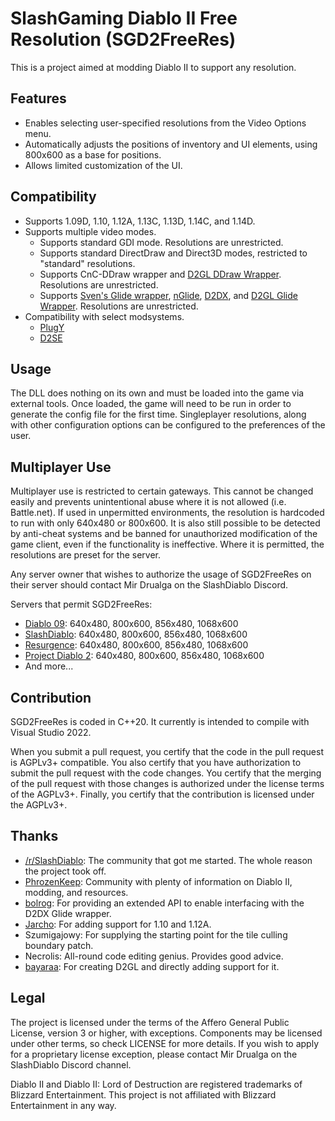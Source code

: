 # SlashGaming Diablo II Free Resolution (SGD2FreeRes)
This is a project aimed at modding Diablo II to support any resolution.

## Features
- Enables selecting user-specified resolutions from the Video Options menu.
- Automatically adjusts the positions of inventory and UI elements, using 800x600 as a base for positions.
- Allows limited customization of the UI.

## Compatibility
- Supports 1.09D, 1.10, 1.12A, 1.13C, 1.13D, 1.14C, and 1.14D.
- Supports multiple video modes.
  - Supports standard GDI mode. Resolutions are unrestricted.
  - Supports standard DirectDraw and Direct3D modes, restricted to "standard" resolutions.
  - Supports CnC-DDraw wrapper and [D2GL DDraw Wrapper](https://github.com/bayaraa/d2gl). Resolutions are unrestricted.
  - Supports [Sven's Glide wrapper](http://www.svenswrapper.de/english/), [nGlide](https://www.zeus-software.com/), [D2DX](https://github.com/bolrog/d2dx), and [D2GL Glide Wrapper](https://github.com/bayaraa/d2gl). Resolutions are unrestricted.
- Compatibility with select modsystems.
  - [PlugY](http://plugy.free.fr/en/index.html)
  - [D2SE](https://snej.org/forum/index2.php?topic=18954.msg459574#msg459574)

## Usage
The DLL does nothing on its own and must be loaded into the game via external tools. Once loaded, the game will need to be run in order to generate the config file for the first time. Singleplayer resolutions, along with other configuration options can be configured to the preferences of the user.

## Multiplayer Use
Multiplayer use is restricted to certain gateways. This cannot be changed easily and prevents unintentional abuse where it is not allowed (i.e. Battle.net). If used in unpermitted environments, the resolution is hardcoded to run with only 640x480 or 800x600. It is also still possible to be detected by anti-cheat systems and be banned for unauthorized modification of the game client, even if the functionality is ineffective. Where it is permitted, the resolutions are preset for the server.

Any server owner that wishes to authorize the usage of SGD2FreeRes on their server should contact Mir Drualga on the SlashDiablo Discord.

Servers that permit SGD2FreeRes:
- [Diablo 09](https://www.diablo09.com/): 640x480, 800x600, 856x480, 1068x600
- [SlashDiablo](https://slashdiablo.net/): 640x480, 800x600, 856x480, 1068x600
- [Resurgence](https://resurgence.slashgaming.net/): 640x480, 800x600, 856x480, 1068x600
- [Project Diablo 2](https://www.projectdiablo2.com/): 640x480, 800x600, 856x480, 1068x600
- And more...

## Contribution
SGD2FreeRes is coded in C++20. It currently is intended to compile with Visual Studio 2022.

When you submit a pull request, you certify that the code in the pull request is AGPLv3+ compatible. You also certify that you have authorization to submit the pull request with the code changes. You certify that the merging of the pull request with those changes is authorized under the license terms of the AGPLv3+. Finally, you certify that the contribution is licensed under the AGPLv3+.

## Thanks
- [/r/SlashDiablo](https://www.reddit.com/r/slashdiablo/): The community that got me started. The whole reason the project took off.
- [PhrozenKeep](https://d2mods.info/): Community with plenty of information on Diablo II, modding, and resources.
- [bolrog](https://github.com/bolrog): For providing an extended API to enable interfacing with the D2DX Glide wrapper.
- [Jarcho](https://github.com/Jarcho): For adding support for 1.10 and 1.12A.
- Szumigajowy: For supplying the starting point for the tile culling boundary patch.
- Necrolis: All-round code editing genius. Provides good advice.
- [bayaraa](https://github.com/bayaraa): For creating D2GL and directly adding support for it.

## Legal
The project is licensed under the terms of the Affero General Public License, version 3 or higher, with exceptions. Components may be licensed under other terms, so check LICENSE for more details. If you wish to apply for a proprietary license exception, please contact Mir Drualga on the SlashDiablo Discord channel.

Diablo II and Diablo II: Lord of Destruction are registered trademarks of Blizzard Entertainment. This project is not affiliated with Blizzard Entertainment in any way.

